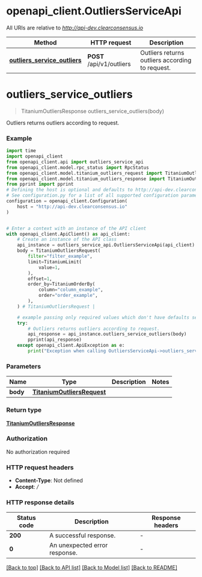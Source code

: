 # openapi_client.OutliersServiceApi

All URIs are relative to *http://api-dev.clearconsensus.io*

Method | HTTP request | Description
------------- | ------------- | -------------
[**outliers_service_outliers**](OutliersServiceApi.md#outliers_service_outliers) | **POST** /api/v1/outliers | Outliers returns outliers according to request.


# **outliers_service_outliers**
> TitaniumOutliersResponse outliers_service_outliers(body)

Outliers returns outliers according to request.

### Example


```python
import time
import openapi_client
from openapi_client.api import outliers_service_api
from openapi_client.model.rpc_status import RpcStatus
from openapi_client.model.titanium_outliers_request import TitaniumOutliersRequest
from openapi_client.model.titanium_outliers_response import TitaniumOutliersResponse
from pprint import pprint
# Defining the host is optional and defaults to http://api-dev.clearconsensus.io
# See configuration.py for a list of all supported configuration parameters.
configuration = openapi_client.Configuration(
    host = "http://api-dev.clearconsensus.io"
)


# Enter a context with an instance of the API client
with openapi_client.ApiClient() as api_client:
    # Create an instance of the API class
    api_instance = outliers_service_api.OutliersServiceApi(api_client)
    body = TitaniumOutliersRequest(
        filter="filter_example",
        limit=TitaniumLimit(
            value=1,
        ),
        offset=1,
        order_by=TitaniumOrderBy(
            column="column_example",
            order="order_example",
        ),
    ) # TitaniumOutliersRequest | 

    # example passing only required values which don't have defaults set
    try:
        # Outliers returns outliers according to request.
        api_response = api_instance.outliers_service_outliers(body)
        pprint(api_response)
    except openapi_client.ApiException as e:
        print("Exception when calling OutliersServiceApi->outliers_service_outliers: %s\n" % e)
```


### Parameters

Name | Type | Description  | Notes
------------- | ------------- | ------------- | -------------
 **body** | [**TitaniumOutliersRequest**](TitaniumOutliersRequest.md)|  |

### Return type

[**TitaniumOutliersResponse**](TitaniumOutliersResponse.md)

### Authorization

No authorization required

### HTTP request headers

 - **Content-Type**: Not defined
 - **Accept**: */*


### HTTP response details

| Status code | Description | Response headers |
|-------------|-------------|------------------|
**200** | A successful response. |  -  |
**0** | An unexpected error response. |  -  |

[[Back to top]](#) [[Back to API list]](../README.md#documentation-for-api-endpoints) [[Back to Model list]](../README.md#documentation-for-models) [[Back to README]](../README.md)

